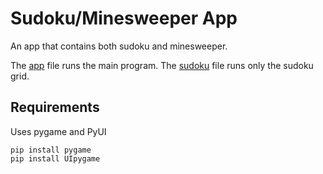 # Sudoku/Minesweeper App
An app that contains both sudoku and minesweeper.

The [app](https://github.com/LazerWolfeGod/Sudoku/blob/main/app.py) file runs the main program.
The [sudoku](https://github.com/LazerWolfeGod/Sudoku/blob/main/sudoku.py) file runs only the sudoku grid.

## Requirements
Uses pygame and PyUI
```
pip install pygame
pip install UIpygame
```
